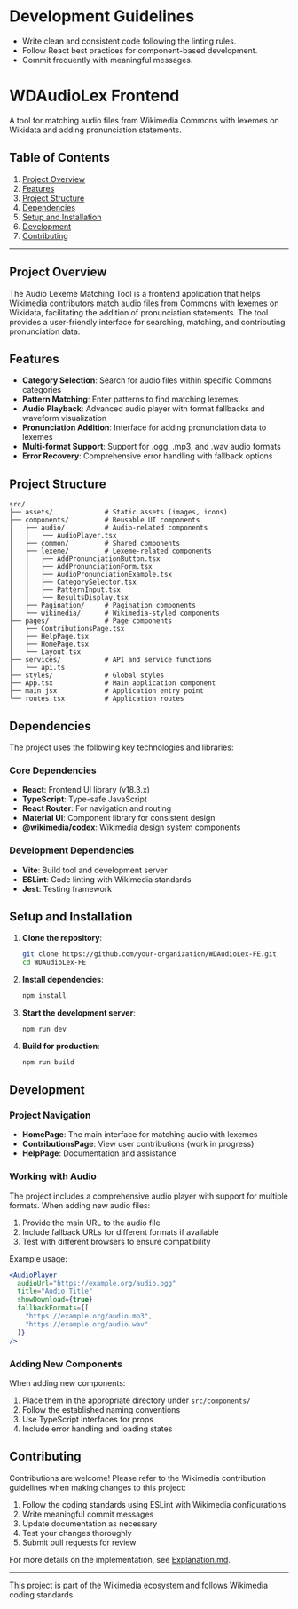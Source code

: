 
# Development Guidelines

- Write clean and consistent code following the linting rules.
- Follow React best practices for component-based development.
- Commit frequently with meaningful messages.

# WDAudioLex Frontend

A tool for matching audio files from Wikimedia Commons with lexemes on Wikidata and adding pronunciation statements.

## Table of Contents

1. [Project Overview](#project-overview)
2. [Features](#features)
3. [Project Structure](#project-structure)
4. [Dependencies](#dependencies)
5. [Setup and Installation](#setup-and-installation)
6. [Development](#development)
7. [Contributing](#contributing)

---

## Project Overview

The Audio Lexeme Matching Tool is a frontend application that helps Wikimedia contributors match audio files from Commons with lexemes on Wikidata, facilitating the addition of pronunciation statements. The tool provides a user-friendly interface for searching, matching, and contributing pronunciation data.

## Features

- **Category Selection**: Search for audio files within specific Commons categories
- **Pattern Matching**: Enter patterns to find matching lexemes
- **Audio Playback**: Advanced audio player with format fallbacks and waveform visualization
- **Pronunciation Addition**: Interface for adding pronunciation data to lexemes
- **Multi-format Support**: Support for .ogg, .mp3, and .wav audio formats
- **Error Recovery**: Comprehensive error handling with fallback options

## Project Structure

```tree
src/
├── assets/             # Static assets (images, icons)
├── components/         # Reusable UI components
│   ├── audio/          # Audio-related components
│   │   └── AudioPlayer.tsx
│   ├── common/         # Shared components
│   ├── lexeme/         # Lexeme-related components
│   │   ├── AddPronunciationButton.tsx
│   │   ├── AddPronunciationForm.tsx
│   │   ├── AudioPronunciationExample.tsx
│   │   ├── CategorySelector.tsx
│   │   ├── PatternInput.tsx
│   │   └── ResultsDisplay.tsx
│   ├── Pagination/     # Pagination components
│   └── wikimedia/      # Wikimedia-styled components
├── pages/              # Page components
│   ├── ContributionsPage.tsx
│   ├── HelpPage.tsx
│   ├── HomePage.tsx
│   └── Layout.tsx
├── services/           # API and service functions
│   └── api.ts
├── styles/             # Global styles
├── App.tsx             # Main application component
├── main.jsx            # Application entry point
└── routes.tsx          # Application routes
```

## Dependencies

The project uses the following key technologies and libraries:

### Core Dependencies

- **React**: Frontend UI library (v18.3.x)
- **TypeScript**: Type-safe JavaScript
- **React Router**: For navigation and routing
- **Material UI**: Component library for consistent design
- **@wikimedia/codex**: Wikimedia design system components

### Development Dependencies

- **Vite**: Build tool and development server
- **ESLint**: Code linting with Wikimedia standards
- **Jest**: Testing framework

## Setup and Installation

1. **Clone the repository**:

   ```bash
   git clone https://github.com/your-organization/WDAudioLex-FE.git
   cd WDAudioLex-FE
   ```

2. **Install dependencies**:

   ```bash
   npm install
   ```

3. **Start the development server**:

   ```bash
   npm run dev
   ```

4. **Build for production**:

   ```bash
   npm run build
   ```

## Development

### Project Navigation

- **HomePage**: The main interface for matching audio with lexemes
- **ContributionsPage**: View user contributions (work in progress)
- **HelpPage**: Documentation and assistance

### Working with Audio

The project includes a comprehensive audio player with support for multiple formats. When adding new audio files:

1. Provide the main URL to the audio file
2. Include fallback URLs for different formats if available
3. Test with different browsers to ensure compatibility

Example usage:

```jsx
<AudioPlayer 
  audioUrl="https://example.org/audio.ogg" 
  title="Audio Title"
  showDownload={true}
  fallbackFormats={[
    "https://example.org/audio.mp3",
    "https://example.org/audio.wav"
  ]}
/>
```

### Adding New Components

When adding new components:

1. Place them in the appropriate directory under `src/components/`
2. Follow the established naming conventions
3. Use TypeScript interfaces for props
4. Include error handling and loading states

## Contributing

Contributions are welcome! Please refer to the Wikimedia contribution guidelines when making changes to this project:

1. Follow the coding standards using ESLint with Wikimedia configurations
2. Write meaningful commit messages
3. Update documentation as necessary
4. Test your changes thoroughly
5. Submit pull requests for review

For more details on the implementation, see [Explanation.md](./Explanation.md).

---

This project is part of the Wikimedia ecosystem and follows Wikimedia coding standards.

